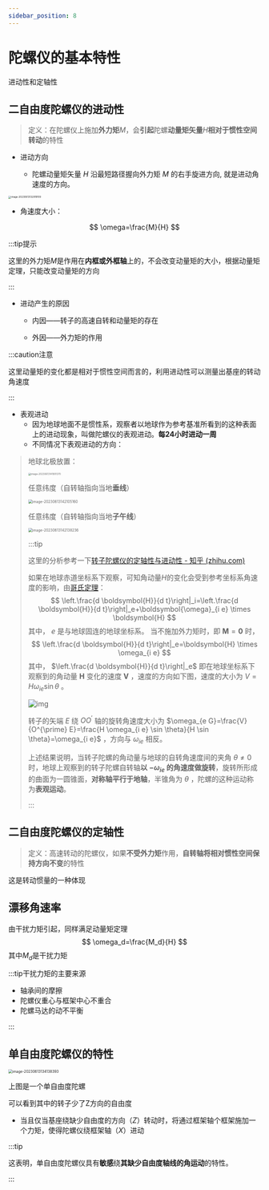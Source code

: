 ```yaml
---
sidebar_position: 8
---
```


# 陀螺仪的基本特性

进动性和定轴性

## 二自由度陀螺仪的进动性

> 定义：在陀螺仪上施加**外力矩**$M$，会**引起**陀螺**动量矩矢量**$H$**相对于惯性空间转动**的特性

- 进动方向

  - 陀螺动量矩矢量 $H$ 沿最短路径握向外力矩 $M$ 的右手旋进方向, 就是进动角速度的方向。

<img src="./assets/image-20230613132919109.png" alt="image-20230613132919109" style="zoom: 33%;" />

- 角速度大小：

$$
\omega=\frac{M}{H}
$$

:::tip提示

这里的外力矩$M$是作用在**内框或外框轴**上的，不会改变动量矩的大小，根据动量矩定理，只能改变动量矩的方向

:::

- 进动产生的原因

  - 内因——转子的高速自转和动量矩的存在

  - 外因——外力矩的作用

:::caution注意

这里动量矩的变化都是相对于惯性空间而言的，利用进动性可以测量出基座的转动角速度

:::

- 表观进动
  - 因为地球地面不是惯性系，观察者以地球作为参考基准所看到的这种表面上的进动现象，叫做陀螺仪的表观进动。**每24小时进动一周**
  - 不同情况下表观进动的方向：

> 地球北极放置：
>
> <img src="./assets/image-20230613141901370.png" alt="image-20230613141901370" style="zoom:33%;" />
>
> 任意纬度（自转轴指向当地**垂线**）
>
> <img src="./assets/image-20230613142105160.png" alt="image-20230613142105160" style="zoom: 50%;" />
>
> 任意纬度（自转轴指向当地**子午线**）
>
> <img src="./assets/image-20230613142138236.png" alt="image-20230613142138236" style="zoom: 50%;" />
>
> :::tip
>
> 这里的分析参考一下[转子陀螺仪的定轴性与进动性 - 知乎 (zhihu.com)](https://zhuanlan.zhihu.com/p/268591793)
>
> 如果在地球赤道坐标系下观察，可知角动量$H$的变化会受到参考坐标系角速度的影响，由[哥氏定理](./哥氏加速度)：
> $$
> \left.\frac{d \boldsymbol{H}}{d t}\right|_i=\left.\frac{d \boldsymbol{H}}{d t}\right|_e+\boldsymbol{\omega}_{i e} \times \boldsymbol{H}
> $$
> 其中， $e$ 是与地球固连的地球坐标系。
> 当不施加外力矩时，即 $\boldsymbol{M}=\mathbf{0}$ 时，
> $$
> \left.\frac{d \boldsymbol{H}}{d t}\right|_e=\boldsymbol{H} \times \omega_{i e}
> $$
> 其中， $\left.\frac{d \boldsymbol{H}}{d t}\right|_e$ 即在地球坐标系下观察到的角动量 $\boldsymbol{H}$ 变化的速度 $\boldsymbol{V}$ ，速度的方向如下图，速度的大小为 $V=H \omega_{i e} \sin \theta$ 。
>
> <img src="./assets/v2-d2be7da23d048c62018a82eb6ee814b2_1440w.webp" alt="img" style="zoom: 100%;" />
>
> 转子的矢端 $E$ 绕 $O O^{\prime}$ 轴的旋转角速度大小为 $\omega_{e G}=\frac{V}{O^{\prime} E}=\frac{H \omega_{i e} \sin \theta}{H \sin \theta}=\omega_{i e}$ ，方向与 $\omega_{i e}$ 相反。
>
> 上述结果说明，当转子陀螺的角动量与地球的自转角速度间的夹角 $\theta \neq 0$ 时，地球上观察到的转子陀螺自转轴**以 $-\omega_{i e}$ 的角速度做旋转**，旋转所形成的曲面为一圆锥面，**对称轴平行于地轴**，半锥角为 $\theta$ ，陀螺的这种运动称为**表观运动**。
>
> :::



## 二自由度陀螺仪的定轴性

> 定义：高速转动的陀螺仪，如果**不受外力矩**作用，**自转轴将相对惯性空间保持方向不变**的特性

这是转动惯量的一种体现

## 漂移角速率

由干扰力矩引起，同样满足动量矩定理
$$
\omega_d=\frac{M_d}{H}
$$
其中$M_d$是干扰力矩

:::tip干扰力矩的主要来源

- 轴承间的摩擦
- 陀螺仪重心与框架中心不重合
- 陀螺马达的动不平衡

:::

## 单自由度陀螺仪的特性

<img src="./assets/image-20230613134138393.png" alt="image-20230613134138393" style="zoom: 50%;" />

上图是一个单自由度陀螺

可以看到其中的转子少了Z方向的自由度

- 当且仅当基座绕缺少自由度的方向（$Z$）转动时，将通过框架轴个框架施加一个力矩，使得陀螺仪绕框架轴（$X$）进动

:::tip

这表明，单自由度陀螺仪具有**敏感**绕**其缺少自由度轴线的角运动**的特性。

:::
